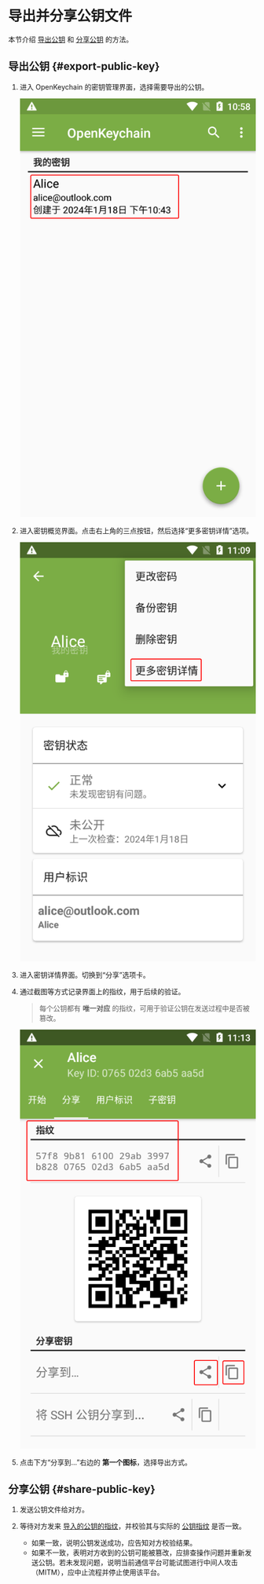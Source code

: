 # 导出并分享公钥文件

本节介绍 [导出公钥](#export-public-key) 和 [分享公钥](#share-public-key) 的方法。

## 导出公钥 {#export-public-key}

1. 进入 OpenKeychain 的密钥管理界面，选择需要导出的公钥。

    ![密钥列表](export-public-key/certificates.png)

2. 进入密钥概览界面。点击右上角的三点按钮，然后选择“更多密钥详情”选项。

    ![更多密钥详情](export-public-key/key-detail-button.png)

3. 进入密钥详情界面。切换到“分享”选项卡。

4. <a id="fingerprint"></a>通过截图等方式记录界面上的指纹，用于后续的验证。

    > 每个公钥都有 **唯一对应** 的指纹，可用于验证公钥在发送过程中是否被篡改。

    ![密钥详情界面](export-public-key/key-detail.png)

5. 点击下方“分享到...”右边的 **第一个图标**，选择导出方式。

## 分享公钥 {#share-public-key}

1. 发送公钥文件给对方。

2. 等待对方发来 [导入的公钥的指纹](import-public-key-file.md#fingerprint)，并校验其与实际的 [公钥指纹](#fingerprint) 是否一致。

    - 如果一致，说明公钥发送成功，应告知对方校验结果。
    - 如果不一致，表明对方收到的公钥可能被篡改，应排查操作问题并重新发送公钥。若未发现问题，说明当前通信平台可能试图进行中间人攻击（MITM），应中止流程并停止使用该平台。